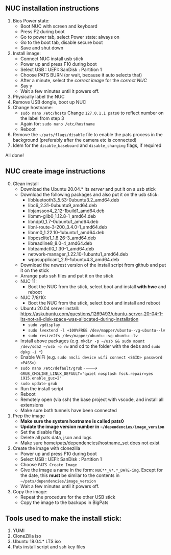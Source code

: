 ## NUC installation instructions
1. Bios Power state:
    - Boot NUC with screen and keyboard
    - Press F2 during boot
    - Go to power tab, select Power state: always on
    - Go to the boot tab, disable secure boot
    - Save and shut down
2. Install image:
    - Connect NUC install usb stick
    - Power up and press F10 during boot
    - Select USB : UEFI: SanDisk : Partition 1
    - Choose PATS BURN (or wait, because it auto selects that)
    - After a minute, select the *correct image* for the *correct NUC*
    - Say y
    - Wait a few minutes until it powers off.
3. Physically label the NUC
4. Remove USB dongle, boot up NUC
5. Change hostname:
    - `sudo nano /etc/hosts`     Change `127.0.1.1 pats0` to reflect number on the label from step 3
    - Again for: `sudo nano /etc/hostname`
    - Reboot
6. Remove the `~/pats/flags/disable` file to enable the pats process in the background (preferably after the camera etc is connected)
7. Idem for the `disable_baseboard` and `disable_charging` flags, if required

All done!

## NUC create image instructions
0. Clean install
    - Download the Ubuntu 20.04.* lts *server* and put it on a usb stick
    - Download the following packages and also put it on the usb stick: 
        - libbluetooth3_5.53-0ubuntu3.2_amd64.deb
        - libc6_2.31-0ubuntu9_amd64.deb
        - libjansson4_2.12-1build1_amd64.deb
        - libmm-glib0_1.12.8-1_amd64.deb
        - libndp0_1.7-0ubuntu1_amd64.deb
        - libnl-route-3-200_3.4.0-1_amd64.deb
        - libnm0_1.22.10-1ubuntu1_amd64.deb
        - libpcsclite1_1.8.26-3_amd64.deb
        - libreadline8_8.0-4_amd64.deb
        - libteamdctl0_1.30-1_amd64.deb
        - network-manager_1.22.10-1ubuntu1_amd64.deb
        - wpasupplicant_2.9-1ubuntu4.3_amd64.deb
    - Download the newest version of the install script from github and put it on the stick
    - Arrange pats ssh files and put it on the stick
    - NUC 11:
        - Boot the NUC from the stick, select boot and install **with  hwe** and reboot
    - NUC 7/8/10:
        - Boot the NUC from the stick, select boot and install and reboot
    - Ubuntu 20.04 server install: https://askubuntu.com/questions/1269493/ubuntu-server-20-04-1-lts-not-all-disk-space-was-allocated-during-installation
        - `sudo vgdisplay`
        - `sudo lvextend -l +100%FREE /dev/mapper/ubuntu--vg-ubuntu--lv`
        - `sudo resize2fs /dev/mapper/ubuntu--vg-ubuntu--lv`
    - Install above packages (e.g. `mkdir -p ~/usb && sudo mount /dev/sda2 ~/usb -o rw` and cd to the folder with the debs and `sudo dpkg -i *`)
    - Enable WiFi (e.g. `sudo nmcli device wifi connect <SSID> password <PASS>`)
    - `sudo nano /etc/default/grub`    ----> `GRUB_CMDLINE_LINUX_DEFAULT="quiet nosplash fsck.repair=yes i915.enable_guc=2"`
    - `sudo update-grub`
    - Run the install script
    - Reboot
    - Remotely open (via ssh) the base project with vscode, and install all extensions
    - Make sure both tunnels have been connected
2. Prep the image
    - **Make sure the system hostname is called pats0**
    - **Update the image version number in `~/dependencies/image_version`**
    - Set the disable flag
    - Delete all pats data, json and logs
    - Make sure home/pats/dependencies/hostname_set does not exist
3. Create the image with clonezilla
    - Power up and press F10 during boot
    - Select USB : UEFI: SanDisk : Partition 1
    - Choose `PATS Create Image`
    - Give the image a name in the form: `NUC**_v*.*_DATE-img`. Except for the date, this **must** be similar to the contents in `~/pats/dependencies/image_version`
    - Wait a few minutes until it powers off.
4. Copy the image:
    - Repeat the procedure for the other USB stick
    - Copy the image to the backups in BigPats

## Tools used to make the install stick:
1. YUMI
2. CloneZilla iso
3. Ubuntu 18.04.* LTS iso
4. Pats install script and ssh key files

